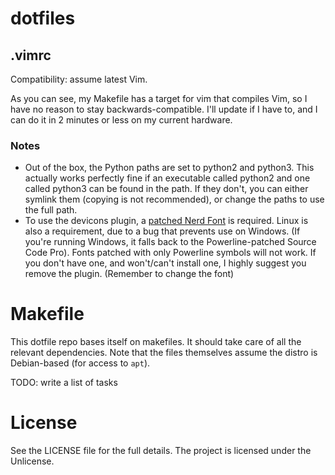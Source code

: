 # dotfiles

## .vimrc
Compatibility: assume latest Vim. 

As you can see, my Makefile has a target for vim that compiles Vim, so I have no reason to stay backwards-compatible. I'll update if I have to, and I can do it in 2 minutes or less on my current hardware.

### Notes

* Out of the box, the Python paths are set to python2 and python3. This actually works perfectly fine if an executable called python2 and one called python3 can be found in the path. If they don't, you can either symlink them (copying is not recommended), or change the paths to use the full path.
* To use the devicons plugin, a [patched Nerd Font](https://github.com/ryanoasis/nerd-fonts) is required. Linux is also a requirement, due to a bug that prevents use on Windows. (If you're running Windows, it falls back to the Powerline-patched Source Code Pro). Fonts patched with only Powerline symbols will not work. If you don't have one, and won't/can't install one, I highly suggest you remove the plugin. (Remember to change the font)

# Makefile

This dotfile repo bases itself on makefiles. It should take care of all the relevant dependencies. Note that the files themselves assume the distro is Debian-based (for access to `apt`).

TODO: write a list of tasks

# License 

See the LICENSE file for the full details. The project is licensed under the Unlicense. 

